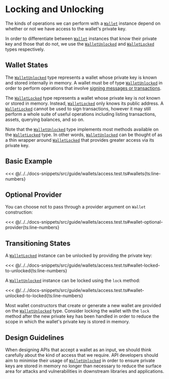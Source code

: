 # Locking and Unlocking

The kinds of operations we can perform with a [`Wallet`](https://fuels-ts-docs-api.vercel.app/Account/Wallet.md) instance depend on
whether or not we have access to the wallet's private key.

In order to differentiate between [`Wallet`](https://fuels-ts-docs-api.vercel.app/Account/Wallet.md) instances that know their private key
and those that do not, we use the [`WalletUnlocked`](https://fuels-ts-docs-api.vercel.app/Account/WalletUnlocked.md) and [`WalletLocked`](https://fuels-ts-docs-api.vercel.app/Account/WalletLocked.md) types
respectively.

## Wallet States

The [`WalletUnlocked`](https://fuels-ts-docs-api.vercel.app/Account/WalletUnlocked.md) type represents a wallet whose private key is known and
stored internally in memory. A wallet must be of type [`WalletUnlocked`](https://fuels-ts-docs-api.vercel.app/Account/WalletUnlocked.md) in order
to perform operations that involve [signing messages or transactions](./signing.md).

The [`WalletLocked`](https://fuels-ts-docs-api.vercel.app/Account/WalletLocked.md) type represents a wallet whose private key is _not_ known or stored
in memory. Instead, [`WalletLocked`](https://fuels-ts-docs-api.vercel.app/Account/WalletLocked.md) only knows its public address. A [`WalletLocked`](https://fuels-ts-docs-api.vercel.app/Account/WalletLocked.md) cannot be
used to sign transactions, however it may still perform a whole suite of useful
operations including listing transactions, assets, querying balances, and so on.

Note that the [`WalletUnlocked`](https://fuels-ts-docs-api.vercel.app/Account/WalletUnlocked.md) type implements most methods available on the [`WalletLocked`](https://fuels-ts-docs-api.vercel.app/Account/WalletLocked.md)
type. In other words, [`WalletUnlocked`](https://fuels-ts-docs-api.vercel.app/Account/WalletUnlocked.md) can be thought of as a thin wrapper around [`WalletLocked`](https://fuels-ts-docs-api.vercel.app/Account/WalletLocked.md) that
provides greater access via its private key.

## Basic Example

<<< @/../../docs-snippets/src/guide/wallets/access.test.ts#wallets{ts:line-numbers}

## Optional Provider

You can choose not to pass through a provider argument on `Wallet` construction:

<<< @/../../docs-snippets/src/guide/wallets/access.test.ts#wallet-optional-provider{ts:line-numbers}

## Transitioning States

A [`WalletLocked`](https://fuels-ts-docs-api.vercel.app/Account/WalletLocked.md) instance can be unlocked by providing the private key:

<<< @/../../docs-snippets/src/guide/wallets/access.test.ts#wallet-locked-to-unlocked{ts:line-numbers}

A [`WalletUnlocked`](https://fuels-ts-docs-api.vercel.app/Account/WalletUnlocked.md) instance can be locked using the `lock` method:

<<< @/../../docs-snippets/src/guide/wallets/access.test.ts#wallet-unlocked-to-locked{ts:line-numbers}

Most wallet constructors that create or generate a new wallet are provided on
the [`WalletUnlocked`](https://fuels-ts-docs-api.vercel.app/Account/WalletUnlocked.md) type. Consider locking the wallet with the `lock` method after the new private
key has been handled in order to reduce the scope in which the wallet's private
key is stored in memory.

## Design Guidelines

When designing APIs that accept a wallet as an input, we should think carefully
about the kind of access that we require. API developers should aim to minimise
their usage of [`WalletUnlocked`](https://fuels-ts-docs-api.vercel.app/Account/WalletUnlocked.md) in order to ensure private keys are stored in
memory no longer than necessary to reduce the surface area for attacks and
vulnerabilities in downstream libraries and applications.
